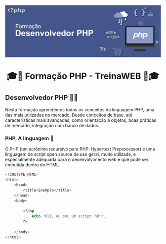 <h1 align="center"></h1>

<h1 align="center">
    <img alt="PHP" src="assets/php-banner.png"/>
    <br/>
    <br/>
    🎓🐘 Formação PHP - TreinaWEB 🐘🎓
</h1>

## Desenvolvedor PHP 🧑‍💻
<p>Nesta formação aprendemos todos os conceitos da linguagem PHP, uma das mais utilizadas no mercado. Desde conceitos de base, até caracteristicas mais avançadas, como orientação a objetos, boas práticas de mercado, integração com banco de dados.</p>

### PHP, A linguagem 🐘
<P>O PHP (um acrônimo recursivo para PHP: Hypertext Preprocessor) é uma linguagem de script open source de uso geral, muito utilizada, e especialmente adequada para o desenvolvimento web e que pode ser embutida dentro do HTML.</p>

```php
<!DOCTYPE HTML>
<html>
    <head>
        <title>Exemplo</title>
    </head>
    <body>

        <?php
            echo "Olá, eu sou um script PHP!";
        ?>

    </body>
</html>
```
